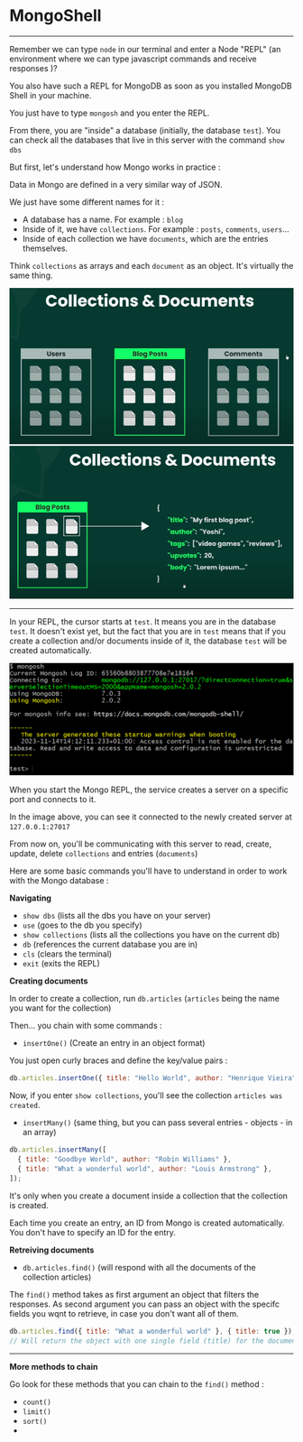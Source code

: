 # MongoShell

---

Remember we can type `node` in our terminal and enter a Node "REPL" (an environment where we can type javascript commands and receive responses )?

You also have such a REPL for MongoDB as soon as you installed MongoDB Shell in your machine.

You just have to type `mongosh` and you enter the REPL.

From there, you are "inside" a database (initially, the database `test`). You can check all the databases that live in this server with the command `show dbs`

But first, let's understand how Mongo works in practice :

Data in Mongo are defined in a very similar way of JSON.

We just have some different names for it :

- A database has a name. For example : `blog`
- Inside of it, we have `collections`. For example : `posts`, `comments`, `users`...
- Inside of each collection we have `documents`, which are the entries themselves.

Think `collections` as arrays and each `document` as an object. It's virtually the same thing.

![](image-3.png)
![Alt text](image-5.png)

---

In your REPL, the cursor starts at `test`. It means you are in the database `test`. It doesn't exist yet, but the fact that you are in `test` means that if you create a collection and/or documents inside of it, the database `test` will be created automatically.

![Alt text](image-4.png)

When you start the Mongo REPL, the service creates a server on a specific port and connects to it.

In the image above, you can see it connected to the newly created server at `127.0.0.1:27017`

From now on, you'll be communicating with this server to read, create, update, delete `collections` and entries (`documents`)

Here are some basic commands you'll have to understand in order to work with the Mongo database :

**Navigating**

- `show dbs` (lists all the dbs you have on your server)
- `use` (goes to the db you specify)
- `show collections` (lists all the collections you have on the current db)
- `db` (references the current database you are in)
- `cls` (clears the terminal)
- `exit` (exits the REPL)

**Creating documents**

In order to create a collection, run `db.articles` (`articles` being the name you want for the collection)

Then... you chain with some commands :

- `insertOne()` (Create an entry in an object format)

You just open curly braces and define the key/value pairs :

```js
db.articles.insertOne({ title: "Hello World", author: "Henrique Vieira" });
```

Now, if you enter `show collections`, you'll see the collection `articles was created`.

- `insertMany()` (same thing, but you can pass several entries - objects - in an array)

```js
db.articles.insertMany([
  { title: "Goodbye World", author: "Robin Williams" },
  { title: "What a wonderful world", author: "Louis Armstrong" },
]);
```

It's only when you create a document inside a collection that the collection is created.

Each time you create an entry, an ID from Mongo is created automatically. You don't have to specify an ID for the entry.

**Retreiving documents**

- `db.articles.find()` (will respond with all the documents of the collection articles)

The `find()` method takes as first argument an object that filters the responses. As second argument you can pass an object with the specifc fields you wqnt to retrieve, in case you don't want all of them.

```js
db.articles.find({ title: "What a wonderful world" }, { title: true });
// Will return the object with one single field (title) for the documents that contain the title "What a wonderful world")
```

---

**More methods to chain**

Go look for these methods that you can chain to the `find()` method :

- `count()`
- `limit()`
- `sort()`
-
